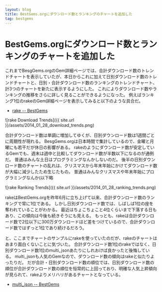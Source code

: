 ```yaml
---
layout: blog
title: BestGems.orgにダウンロード数とランキングのチャートを追加した
tag: bestgems
---
```


# BestGems.orgにダウンロード数とランキングのチャートを追加した

これまでBesgGems.orgのGem詳細ページでは、合計ダウンロード数のトレンドチャートを表示していたが、本日からこれに加えて日別ダウンロード数のトレンドチャートと、日別・合計ダウンロード数のランキングのトレンドチャート、計3つのチャートを新たに表示するようにした。
これによりダウンロード数やランキングの推移をさらに詳しく見ることができるようになった。
例えばランキング1位のrakeのGem詳細ページを表示してみると以下のような具合だ。

- [rake -- BestGems](http://bestgems.org/gems/rake)

![rake Download Trends]({{ site.url }}/assets/2014_01_28_download_trends.png)

合計ダウンロード数は単調に増加してゆくが、日別ダウンロード数は1週間ごとに周期性が現れる。
BesgGems.orgは日本時間で集計しているので、金曜と月曜にも若干だが休日の影響がある。
rakeのようにダウンロード数が安定しているGemでも、週末は週中と比較してダウンロード数が半数以下になるのが通例だ。
普通はみんな土日はプログラミングなんかしないのだ。
後半の日別ダウンロード数のチャートの乱れは、クリスマスから年末年始にかけてダウンロード数が大幅に減少したため生じたもの。
普通はみんなクリスマスや年末年始にプログラミングなんか(以下略

![rake Ranking Trends]({{ site.url }}/assets/2014_01_28_ranking_trends.png)

rakeはBestGems.orgを昨年6月に立ち上げて以来、合計ダウンロード数のランキングで常に1位である。
しかし日別ダウンロード数では、しばしば1位の座を奪われていることがわかる。
最近はちょこちょこと4位くらいまで下落する日もあり、この傾向は今後も続きそうにも見える。
もっとも、rakeは合計ダウンロード数で2位以下に300万ダウンロードほど差をつけているので、合計ダウンロード数ではずっと1位であり続けるだろう。

と、ここまでチャートのサンプルにrakeを使っていたのだが、rakeのチャートはあまり面白くないことに気づいた。
合計ダウンロード数1位のrakeではなく、日別ダウンロード数1位のmulti_jsonあたりにしれおけば良かったと後悔している。
multi_jsonも人気のGemなので、ダウンロード数の傾向はrakeと似たりよったりだ。
だが合計・日別ダウンロード数の順位では、日別ダウンロード数の順位が合計ダウンロード数の順位を恒常的に上回っており、明確な人気上昇傾向が見られて、rakeよりメリハリがあるチャートとなっている。

- [multi_json -- BestGems](http://bestgems.org/gems/multi_json)
